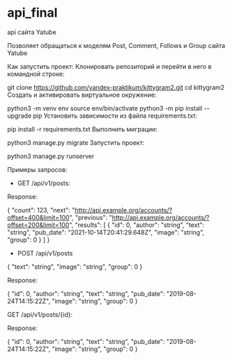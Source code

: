 # api_final
api сайта Yatube

Позволяет обращаться к моделям Post, Comment, Follows и Group 
сайта Yatube

Как запустить проект:
Клонировать репозиторий и перейти в него в командной строке:

git clone https://github.com/yandex-praktikum/kittygram2.git
cd kittygram2
Cоздать и активировать виртуальное окружение:

python3 -m venv env
source env/bin/activate
python3 -m pip install --upgrade pip
Установить зависимости из файла requirements.txt:

pip install -r requirements.txt
Выполнить миграции:

python3 manage.py migrate
Запустить проект:

python3 manage.py runserver

Примеры запросов:

- GET /api/v1/posts:

Response:

{
"count": 123,
"next": "http://api.example.org/accounts/?offset=400&limit=100",
"previous": "http://api.example.org/accounts/?offset=200&limit=100",
"results": [
{
"id": 0,
"author": "string",
"text": "string",
"pub_date": "2021-10-14T20:41:29.648Z",
"image": "string",
"group": 0
}
]
}

- POST /api/v1/posts 

{
"text": "string",
"image": "string",
"group": 0
}

Response:

{
"id": 0,
"author": "string",
"text": "string",
"pub_date": "2019-08-24T14:15:22Z",
"image": "string",
"group": 0
}

GET /api/v1/posts/{id}:

Response:

{
"id": 0,
"author": "string",
"text": "string",
"pub_date": "2019-08-24T14:15:22Z",
"image": "string",
"group": 0
}
